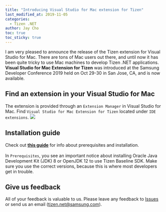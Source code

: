 ```yaml
---
title: "Introducing Visual Studio for Mac extension for Tizen"
last_modified_at: 2019-11-05
categories:
  - Tizen .NET
author: Jay Cho
toc: true
toc_sticky: true
---
```


I am very pleased to announce the release of the Tizen extension for Visual Studio for Mac.
There are tons of Mac users out there, and until now it has been quite tricky to use Mac machines to develop Tizen .NET applications.
<b>Visual Studio for Mac Extension for Tizen</b> was introduced at the Samsung Developer Conference 2019 held on Oct 29-30 in San Jose, CA, and is now available.

## Find an extension in your Visual Studio for Mac
The extension is provided through an `Extension Manager` in Visual Studio for Mac. Find `Visual Studio for Mac Extension for Tizen` located under `IDE extensions`.
![](https://developer.tizen.org/sites/default/files/images/install-extension5.png)

## Installation guide
Check out <b>[this guide](https://developer.tizen.org/development/visual-studio-mac-extension-tizen)</b> for info about prerequisites and installation.
<br/><br/>
In `Prerequisites`, you see an important notice about installing Oracle Java Development Kit (JDK) 8 or OpenJDK 12 to use Tizen Baseline SDK. Make sure you use the correct versions, because this is where most developers get in trouble.

## Give us feedback
All of your feedback is valuable to us. Please leave any feedback to [Issues](https://github.com/samsung/Tizen.NET/issues) or send us an email (tizen.net@samsung.com).
